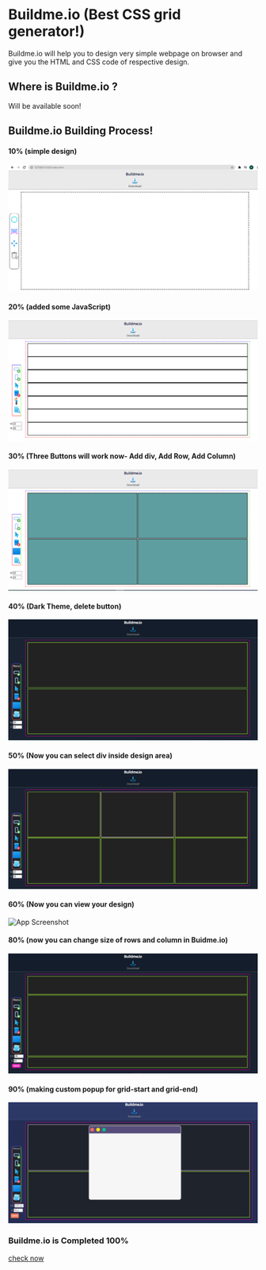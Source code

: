 
# Buildme.io (Best CSS grid generator!)

Buildme.io will help you to design very simple webpage on browser and give you the HTML and CSS code of respective design. 

## Where is Buildme.io ? 
 Will be available soon!

## Buildme.io Building Process!

#### 10% (simple design) 

![App Screenshot](img/ss1.png)

#### 20% (added some JavaScript)

![App Screenshot](img/ss2.PNG)

#### 30% (Three Buttons will work now- Add div, Add Row, Add Column)

![App Screenshot](img/ss3.PNG)


#### 40% (Dark Theme, delete button)

![App Screenshot](img/ss4.PNG)


#### 50% (Now you can select div inside design area)

![App Screenshot](img/ss5.PNG)



#### 60% (Now you can view your design)

![App Screenshot](img/ss6.gif)


#### 80% (now you can change size of rows and column in Buidme.io)

![App Screenshot](img/ss6.PNG)



#### 90% (making custom popup for grid-start and grid-end)

![App Screenshot](img/ss7.PNG)


### Buildme.io is Completed 100%
[check now](http://sankalpa-acharya.github.io/Buildme.io)
